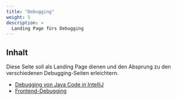 ```yaml
---
title: "Debugging"
weight: 5
description: >
  Landing Page fürs Debugging
---
```


## Inhalt

Diese Seite soll als Landing Page dienen und den Absprung zu den verschiedenen Debugging-Seiten erleichtern.

- [Debugging von Java Code in IntelliJ](../../99_shared/ide/intellij/06_debugging/)
- [Frontend-Debugging](../../03_frontend/03_javascript/24_debugging)
